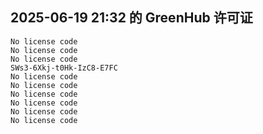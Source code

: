 ## 2025-06-19 21:32 的 GreenHub 许可证
```
No license code
No license code
No license code
SWs3-6Xkj-t0Hk-IzC8-E7FC
No license code
No license code
No license code
No license code
No license code
No license code
```
